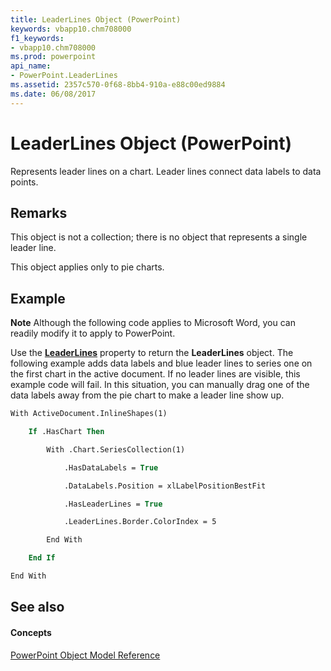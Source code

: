 ```yaml
---
title: LeaderLines Object (PowerPoint)
keywords: vbapp10.chm708000
f1_keywords:
- vbapp10.chm708000
ms.prod: powerpoint
api_name:
- PowerPoint.LeaderLines
ms.assetid: 2357c570-0f68-8bb4-910a-e88c00ed9884
ms.date: 06/08/2017
---
```



# LeaderLines Object (PowerPoint)

Represents leader lines on a chart. Leader lines connect data labels to data points.


## Remarks

 This object is not a collection; there is no object that represents a single leader line.

This object applies only to pie charts.


## Example




 **Note**  Although the following code applies to Microsoft Word, you can readily modify it to apply to PowerPoint.

Use the  **[LeaderLines](PowerPoint.Series.LeaderLines.md)** property to return the **LeaderLines** object. The following example adds data labels and blue leader lines to series one on the first chart in the active document. If no leader lines are visible, this example code will fail. In this situation, you can manually drag one of the data labels away from the pie chart to make a leader line show up.




```vb
With ActiveDocument.InlineShapes(1)

    If .HasChart Then

        With .Chart.SeriesCollection(1)

            .HasDataLabels = True

            .DataLabels.Position = xlLabelPositionBestFit

            .HasLeaderLines = True

            .LeaderLines.Border.ColorIndex = 5

        End With

    End If

End With
```


## See also


#### Concepts


[PowerPoint Object Model Reference](object-model-powerpoint-vba-reference.md)

